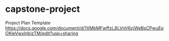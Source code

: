 # capstone-project

Project Plan Template
https://docs.google.com/document/d/1XMbMFwffzl_6LVnV6zjWeBsCPwuEpOKleVwxlnbizTM/edit?usp=sharing
